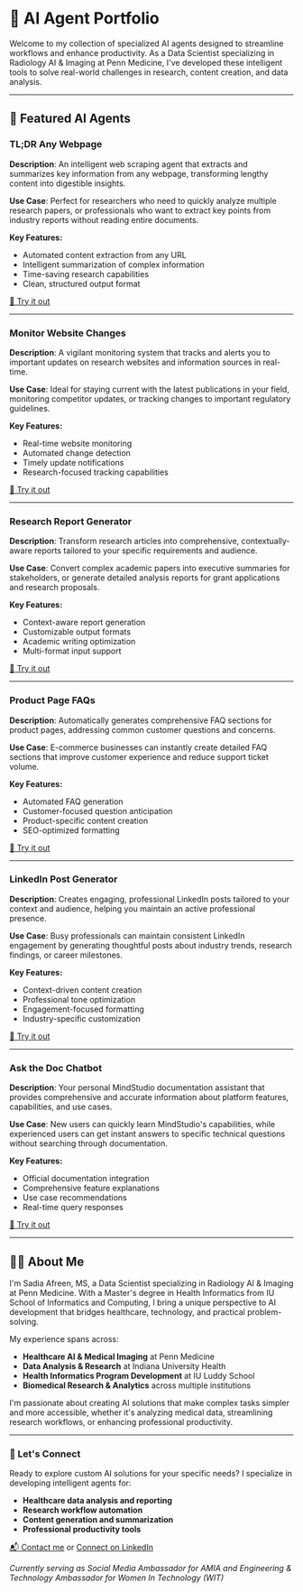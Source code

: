 # 🧠 AI Agent Portfolio

Welcome to my collection of specialized AI agents designed to streamline workflows and enhance productivity. As a Data Scientist specializing in Radiology AI & Imaging at Penn Medicine, I've developed these intelligent tools to solve real-world challenges in research, content creation, and data analysis.

---

## 🚀 Featured AI Agents

### TL;DR Any Webpage  
**Description**: An intelligent web scraping agent that extracts and summarizes key information from any webpage, transforming lengthy content into digestible insights.

**Use Case**: Perfect for researchers who need to quickly analyze multiple research papers, or professionals who want to extract key points from industry reports without reading entire documents.

**Key Features:**
- Automated content extraction from any URL
- Intelligent summarization of complex information
- Time-saving research capabilities
- Clean, structured output format

[🔗 Try it out](https://app.mindstudio.ai/agents/tldr-any-webpage-c68afe7d)

---

### Monitor Website Changes
**Description**: A vigilant monitoring system that tracks and alerts you to important updates on research websites and information sources in real-time.

**Use Case**: Ideal for staying current with the latest publications in your field, monitoring competitor updates, or tracking changes to important regulatory guidelines.

**Key Features:**
- Real-time website monitoring
- Automated change detection
- Timely update notifications
- Research-focused tracking capabilities

[🔗 Try it out](https://app.mindstudio.ai/agents/monitor-website-changes-702b21aa)

---

### Research Report Generator
**Description**: Transform research articles into comprehensive, contextually-aware reports tailored to your specific requirements and audience.

**Use Case**: Convert complex academic papers into executive summaries for stakeholders, or generate detailed analysis reports for grant applications and research proposals.

**Key Features:**
- Context-aware report generation
- Customizable output formats
- Academic writing optimization
- Multi-format input support

[🔗 Try it out](https://app.mindstudio.ai/agents/research-report-generator-2bec8ed8)

---

### Product Page FAQs
**Description**: Automatically generates comprehensive FAQ sections for product pages, addressing common customer questions and concerns.

**Use Case**: E-commerce businesses can instantly create detailed FAQ sections that improve customer experience and reduce support ticket volume.

**Key Features:**
- Automated FAQ generation
- Customer-focused question anticipation
- Product-specific content creation
- SEO-optimized formatting

[🔗 Try it out](https://app.mindstudio.ai/agents/product-page-faqs-c8ad3d8b)

---

### LinkedIn Post Generator
**Description**: Creates engaging, professional LinkedIn posts tailored to your context and audience, helping you maintain an active professional presence.

**Use Case**: Busy professionals can maintain consistent LinkedIn engagement by generating thoughtful posts about industry trends, research findings, or career milestones.

**Key Features:**
- Context-driven content creation
- Professional tone optimization
- Engagement-focused formatting
- Industry-specific customization

[🔗 Try it out](https://app.mindstudio.ai/agents/linkedin-post-generator-2e108885)

---

### Ask the Doc Chatbot
**Description**: Your personal MindStudio documentation assistant that provides comprehensive and accurate information about platform features, capabilities, and use cases.

**Use Case**: New users can quickly learn MindStudio's capabilities, while experienced users can get instant answers to specific technical questions without searching through documentation.

**Key Features:**
- Official documentation integration
- Comprehensive feature explanations
- Use case recommendations
- Real-time query responses

[🔗 Try it out](https://app.mindstudio.ai/agents/ask-the-docs-chatbot-479e06fc)

---

## 👩‍💻 About Me

I'm Sadia Afreen, MS, a Data Scientist specializing in Radiology AI & Imaging at Penn Medicine. With a Master's degree in Health Informatics from IU School of Informatics and Computing, I bring a unique perspective to AI development that bridges healthcare, technology, and practical problem-solving.

My experience spans across:
- **Healthcare AI & Medical Imaging** at Penn Medicine
- **Data Analysis & Research** at Indiana University Health
- **Health Informatics Program Development** at IU Luddy School
- **Biomedical Research & Analytics** across multiple institutions

I'm passionate about creating AI solutions that make complex tasks simpler and more accessible, whether it's analyzing medical data, streamlining research workflows, or enhancing professional productivity.

---

### 🤝 Let's Connect

Ready to explore custom AI solutions for your specific needs? I specialize in developing intelligent agents for:

- **Healthcare data analysis and reporting**
- **Research workflow automation**
- **Content generation and summarization**
- **Professional productivity tools**

[📬 Contact me](mailto:afreensadia1999@gmail.com) or [Connect on LinkedIn](https://www.linkedin.com/in/sadia-afreen-ms-96889b151)

*Currently serving as Social Media Ambassador for AMIA and Engineering & Technology Ambassador for Women In Technology (WIT)*

